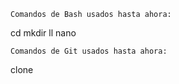 	Comandos de Bash usados hasta ahora:
cd
mkdir
ll
nano


	Comandos de Git usados hasta ahora:
clone

